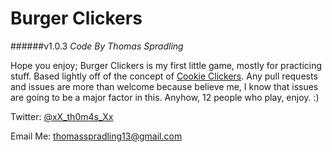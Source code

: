 # Burger Clickers 
######v1.0.3
_Code By Thomas Spradling_

Hope you enjoy; Burger Clickers is my first little game, mostly for practicing stuff. Based lightly off of the concept of [Cookie Clickers](http://orteil.dashnet.org/cookieclicker/). Any pull requests and issues are more than welcome because believe me, I know that issues are going to be a major factor in this. Anyhow, 12 people who play, enjoy. :)

Twitter: [@xX_th0m4s_Xx](https://twitter.com/xX_th0m4s_Xx)

Email Me: [thomasspradling13@gmail.com](mailto:thomasspradling13@gmail.com)
